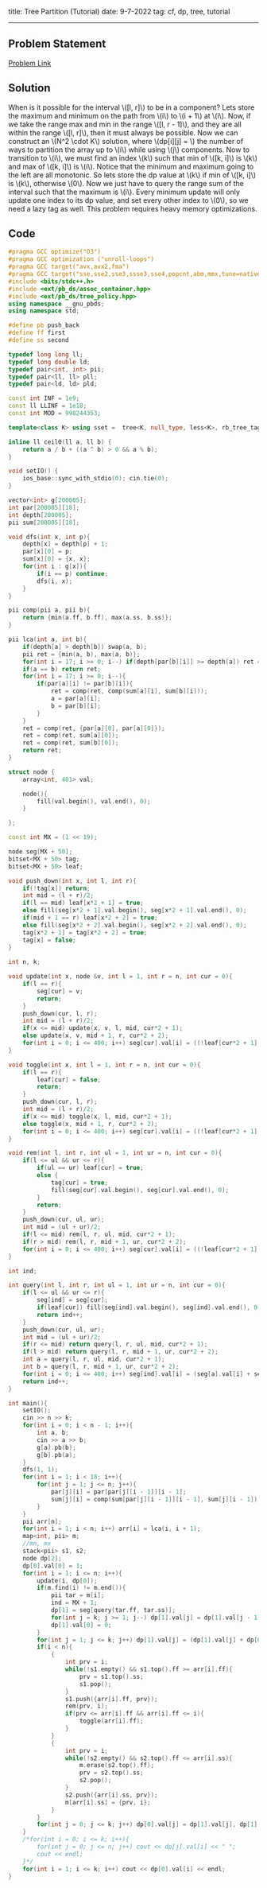 title: Tree Partition (Tutorial)
date: 9-7-2022
tag: cf, dp, tree, tutorial

---

## Problem Statement

[Problem Link](https://codeforces.com/gym/103860/problem/D)

## Solution

When is it possible for the interval \\([l, r]\\) to be in a component? Lets store the maximum and minimum on the path from \\(i\\) to \\(i + 1\\) at \\(i\\). Now, if we take the range max and min in the range \\([l, r - 1]\\), and they are all within the range \\([l, r]\\), then it must always be possible. Now we can construct an \\(N^2 \\cdot K\\) solution, where \\(dp[i][j] = \\) the number of ways to partition the array up to \\(i\\) while using \\(j\\) components. Now to transition to \\(i\\), we must find an index \\(k\\) such that min of \\([k, i]\\) is \\(k\\) and max of \\([k, i]\\) is \\(i\\). Notice that the minimum and maximum going to the left are all monotonic. So lets store the dp value at \\(k\\) if min of \\([k, i]\\) is \\(k\\), otherwise \\(0\\). Now we just have to query the range sum of the interval such that the maximum is \\(i\\). Every minimum update will only update one index to its dp value, and set every other index to \\(0\\), so we need a lazy tag as well. This problem requires heavy memory optimizations.

## Code
```c++
#pragma GCC optimize("O3")
#pragma GCC optimization ("unroll-loops")
#pragma GCC target("avx,avx2,fma")
#pragma GCC target("sse,sse2,sse3,ssse3,sse4,popcnt,abm,mmx,tune=native")
#include <bits/stdc++.h>
#include <ext/pb_ds/assoc_container.hpp>
#include <ext/pb_ds/tree_policy.hpp>
using namespace __gnu_pbds;
using namespace std;

#define pb push_back
#define ff first
#define ss second

typedef long long ll;
typedef long double ld;
typedef pair<int, int> pii;
typedef pair<ll, ll> pll;
typedef pair<ld, ld> pld;

const int INF = 1e9;
const ll LLINF = 1e18;
const int MOD = 998244353;

template<class K> using sset =  tree<K, null_type, less<K>, rb_tree_tag, tree_order_statistics_node_update>;

inline ll ceil0(ll a, ll b) {
    return a / b + ((a ^ b) > 0 && a % b);
}

void setIO() {
    ios_base::sync_with_stdio(0); cin.tie(0);
}

vector<int> g[200005];
int par[200005][18];
int depth[200005];
pii sum[200005][18];

void dfs(int x, int p){
    depth[x] = depth[p] + 1;
    par[x][0] = p;
    sum[x][0] = {x, x};
    for(int i : g[x]){
        if(i == p) continue;
        dfs(i, x);
    }
}

pii comp(pii a, pii b){
    return {min(a.ff, b.ff), max(a.ss, b.ss)};
}

pii lca(int a, int b){
    if(depth[a] > depth[b]) swap(a, b);
    pii ret = {min(a, b), max(a, b)};
    for(int i = 17; i >= 0; i--) if(depth[par[b][i]] >= depth[a]) ret = comp(ret, sum[b][i]), b = par[b][i];
    if(a == b) return ret;
    for(int i = 17; i >= 0; i--){
        if(par[a][i] != par[b][i]){
            ret = comp(ret, comp(sum[a][i], sum[b][i]));
            a = par[a][i];
            b = par[b][i];
        }
    }
    ret = comp(ret, {par[a][0], par[a][0]});
    ret = comp(ret, sum[a][0]);
    ret = comp(ret, sum[b][0]);
    return ret;
}

struct node {
    array<int, 401> val;

    node(){
        fill(val.begin(), val.end(), 0);
    }

};

const int MX = (1 << 19);

node seg[MX + 50];
bitset<MX + 50> tag;
bitset<MX + 50> leaf;

void push_down(int x, int l, int r){
    if(!tag[x]) return;
    int mid = (l + r)/2;
    if(l == mid) leaf[x*2 + 1] = true;
    else fill(seg[x*2 + 1].val.begin(), seg[x*2 + 1].val.end(), 0);
    if(mid + 1 == r) leaf[x*2 + 2] = true;
    else fill(seg[x*2 + 2].val.begin(), seg[x*2 + 2].val.end(), 0);
    tag[x*2 + 1] = tag[x*2 + 2] = true;
    tag[x] = false;
}
    
int n, k;

void update(int x, node &v, int l = 1, int r = n, int cur = 0){
    if(l == r){
        seg[cur] = v;
        return;
    }
    push_down(cur, l, r);
    int mid = (l + r)/2;
    if(x <= mid) update(x, v, l, mid, cur*2 + 1);
    else update(x, v, mid + 1, r, cur*2 + 2);
    for(int i = 0; i <= 400; i++) seg[cur].val[i] = ((!leaf[cur*2 + 1] ? seg[cur*2 + 1].val[i] : 0) + (!leaf[cur*2 + 2] ? seg[cur*2 + 2].val[i] : 0))%MOD;
}

void toggle(int x, int l = 1, int r = n, int cur = 0){
    if(l == r){
        leaf[cur] = false;
        return;
    }
    push_down(cur, l, r);
    int mid = (l + r)/2;   
    if(x <= mid) toggle(x, l, mid, cur*2 + 1);
    else toggle(x, mid + 1, r, cur*2 + 2);
    for(int i = 0; i <= 400; i++) seg[cur].val[i] = ((!leaf[cur*2 + 1] ? seg[cur*2 + 1].val[i] : 0) + (!leaf[cur*2 + 2] ? seg[cur*2 + 2].val[i] : 0))%MOD;
}

void rem(int l, int r, int ul = 1, int ur = n, int cur = 0){
    if(l <= ul && ur <= r){
        if(ul == ur) leaf[cur] = true;
        else {
            tag[cur] = true;
            fill(seg[cur].val.begin(), seg[cur].val.end(), 0);
        }
        return;
    }
    push_down(cur, ul, ur);
    int mid = (ul + ur)/2;
    if(l <= mid) rem(l, r, ul, mid, cur*2 + 1);
    if(r > mid) rem(l, r, mid + 1, ur, cur*2 + 2);
    for(int i = 0; i <= 400; i++) seg[cur].val[i] = ((!leaf[cur*2 + 1] ? seg[cur*2 + 1].val[i] : 0) + (!leaf[cur*2 + 2] ? seg[cur*2 + 2].val[i] : 0))%MOD;
}

int ind;

int query(int l, int r, int ul = 1, int ur = n, int cur = 0){
    if(l <= ul && ur <= r){
        seg[ind] = seg[cur];
        if(leaf[cur]) fill(seg[ind].val.begin(), seg[ind].val.end(), 0);
        return ind++;
    }
    push_down(cur, ul, ur);
    int mid = (ul + ur)/2;
    if(r <= mid) return query(l, r, ul, mid, cur*2 + 1);
    if(l > mid) return query(l, r, mid + 1, ur, cur*2 + 2);
    int a = query(l, r, ul, mid, cur*2 + 1);
    int b = query(l, r, mid + 1, ur, cur*2 + 2);
    for(int i = 0; i <= 400; i++) seg[ind].val[i] = (seg[a].val[i] + seg[b].val[i])%MOD;
    return ind++;
}

int main(){
    setIO();
    cin >> n >> k;
    for(int i = 0; i < n - 1; i++){
        int a, b;
        cin >> a >> b;
        g[a].pb(b);
        g[b].pb(a);
    }
    dfs(1, 1);
    for(int i = 1; i < 18; i++){
        for(int j = 1; j <= n; j++){
            par[j][i] = par[par[j][i - 1]][i - 1];
            sum[j][i] = comp(sum[par[j][i - 1]][i - 1], sum[j][i - 1]);
        }
    }
    pii arr[n];
    for(int i = 1; i < n; i++) arr[i] = lca(i, i + 1);
    map<int, pii> m;
    //mn, mx
    stack<pii> s1, s2;
    node dp[2];
    dp[0].val[0] = 1;
    for(int i = 1; i <= n; i++){ 
        update(i, dp[0]);
        if(m.find(i) != m.end()){
            pii tar = m[i];
            ind = MX + 1;
            dp[1] = seg[query(tar.ff, tar.ss)];
            for(int j = k; j >= 1; j--) dp[1].val[j] = dp[1].val[j - 1]; 
            dp[1].val[0] = 0;
        }
        for(int j = 1; j <= k; j++) dp[1].val[j] = (dp[1].val[j] + dp[0].val[j - 1])%MOD; 
        if(i < n){
            {
                int prv = i;
                while(!s1.empty() && s1.top().ff >= arr[i].ff){
                    prv = s1.top().ss;
                    s1.pop();
                }
                s1.push({arr[i].ff, prv});
                rem(prv, i);
                if(prv <= arr[i].ff && arr[i].ff <= i){
                    toggle(arr[i].ff);
                }
            }
            {
                int prv = i;
                while(!s2.empty() && s2.top().ff <= arr[i].ss){
                    m.erase(s2.top().ff);
                    prv = s2.top().ss;
                    s2.pop();
                }
                s2.push({arr[i].ss, prv});
                m[arr[i].ss] = {prv, i};
            }
        }
        for(int j = 0; j <= k; j++) dp[0].val[j] = dp[1].val[j], dp[1].val[j] = 0;
    }
    /*for(int i = 0; i <= k; i++){
        for(int j = 0; j <= n; j++) cout << dp[j].val[i] << " ";
        cout << endl;
    }*/
    for(int i = 1; i <= k; i++) cout << dp[0].val[i] << endl;
}
```